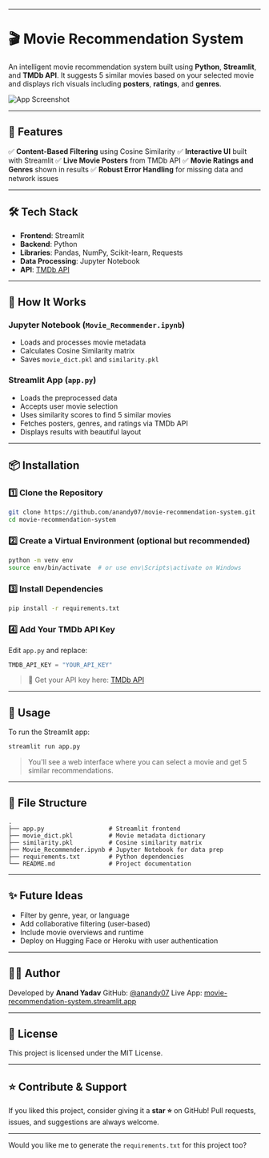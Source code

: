 

---

# 🎬 Movie Recommendation System

An intelligent movie recommendation system built using **Python**, **Streamlit**, and **TMDb API**. It suggests 5 similar movies based on your selected movie and displays rich visuals including **posters**, **ratings**, and **genres**.

![App Screenshot](https://movie-recommendation-system-i226rkr4lovu9kfe43fdjq.streamlit.app/)

---

## 🚀 Features

✅ **Content-Based Filtering** using Cosine Similarity
✅ **Interactive UI** built with Streamlit
✅ **Live Movie Posters** from TMDb API
✅ **Movie Ratings and Genres** shown in results
✅ **Robust Error Handling** for missing data and network issues

---

## 🛠️ Tech Stack

* **Frontend**: Streamlit
* **Backend**: Python
* **Libraries**: Pandas, NumPy, Scikit-learn, Requests
* **Data Processing**: Jupyter Notebook
* **API**: [TMDb API](https://www.themoviedb.org/documentation/api)

---

## 🧠 How It Works

### Jupyter Notebook (`Movie_Recommender.ipynb`)

* Loads and processes movie metadata
* Calculates Cosine Similarity matrix
* Saves `movie_dict.pkl` and `similarity.pkl`

### Streamlit App (`app.py`)

* Loads the preprocessed data
* Accepts user movie selection
* Uses similarity scores to find 5 similar movies
* Fetches posters, genres, and ratings via TMDb API
* Displays results with beautiful layout

---

## 📦 Installation

### 1️⃣ Clone the Repository

```bash
git clone https://github.com/anandy07/movie-recommendation-system.git
cd movie-recommendation-system
```

### 2️⃣ Create a Virtual Environment (optional but recommended)

```bash
python -m venv env
source env/bin/activate  # or use env\Scripts\activate on Windows
```

### 3️⃣ Install Dependencies

```bash
pip install -r requirements.txt
```

### 4️⃣ Add Your TMDb API Key

Edit `app.py` and replace:

```python
TMDB_API_KEY = "YOUR_API_KEY"
```

> 🔑 Get your API key here: [TMDb API](https://www.themoviedb.org/settings/api)

---

## 📌 Usage

To run the Streamlit app:

```bash
streamlit run app.py
```

> You'll see a web interface where you can select a movie and get 5 similar recommendations.

---

## 📁 File Structure

```
.
├── app.py                  # Streamlit frontend
├── movie_dict.pkl          # Movie metadata dictionary
├── similarity.pkl          # Cosine similarity matrix
├── Movie_Recommender.ipynb # Jupyter Notebook for data prep
├── requirements.txt        # Python dependencies
└── README.md               # Project documentation
```

---

## ✨ Future Ideas

* Filter by genre, year, or language
* Add collaborative filtering (user-based)
* Include movie overviews and runtime
* Deploy on Hugging Face or Heroku with user authentication

---

## 🧑‍💻 Author

Developed by **Anand Yadav**
GitHub: [@anandy07](https://github.com/anandy07)
Live App: [movie-recommendation-system.streamlit.app](https://movie-recommendation-system-i226rkr4lovu9kfe43fdjq.streamlit.app/)

---

## 📜 License

This project is licensed under the MIT License.

---

## ⭐ Contribute & Support

If you liked this project, consider giving it a **star ⭐** on GitHub!
Pull requests, issues, and suggestions are always welcome.

---

Would you like me to generate the `requirements.txt` for this project too?
